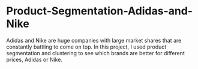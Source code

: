 # Product-Segmentation-Adidas-and-Nike
Adidas and Nike are huge companies with large market shares that are constantly battling to come on top. In this project, I used product segmentation and clustering to see which brands are better for different prices, Adidas or Nike.
